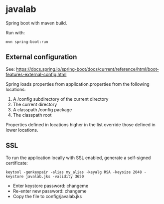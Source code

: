 # javalab

Spring boot with maven build.

Run with:

```
mvn spring-boot:run
```

## External configuration
See: https://docs.spring.io/spring-boot/docs/current/reference/html/boot-features-external-config.html

Spring loads properties from application.properties from the following locations:
1. A /config subdirectory of the current directory
2. The current directory
3. A classpath /config package
4. The classpath root

Properties defined in locations higher in the list override those defined in lower locations.

## SSL
To run the application locally with SSL enabled, generate a self-signed certificate:

```
keytool -genkeypair -alias my_alias -keyalg RSA -keysize 2048 -keystore javalab.jks -validity 3650
```

* Enter keystore password: changeme
* Re-enter new password: changeme
* Copy the file to config/javalab.jks
